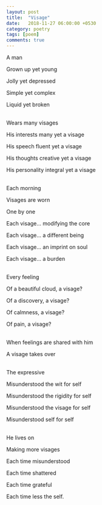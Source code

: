 ```yaml
---
layout: post
title:  "Visage"
date:   2018-11-27 06:00:00 +0530
category: poetry
tags: [poem]
comments: true
---
```

A man

Grown up yet young

Jolly yet depressed

Simple yet complex

Liquid yet broken

<br />
Wears many visages

His interests many yet a visage

His speech fluent yet a visage

His thoughts creative yet a visage

His personality integral yet a visage

<br />
Each morning

Visages are worn

One by one

Each visage... modifying the core

Each visage... a different being

Each visage... an imprint on soul

Each visage... a burden

<br />
Every feeling

Of a beautiful cloud, a visage?

Of a discovery, a visage?

Of calmness, a visage?

Of pain, a visage?

<br />
When feelings are shared with him

A visage takes over

<br />
The expressive

Misunderstood the wit for self

Misunderstood the rigidity for self


Misunderstood the visage for self

Misunderstood self for self

<br />
He lives on

Making more visages

Each time misunderstood

Each time shattered

Each time grateful

Each time less the self.
